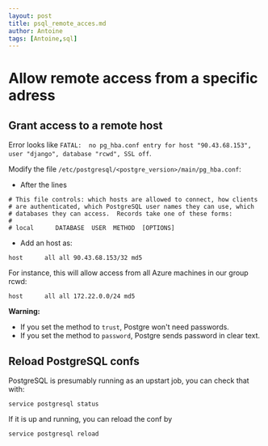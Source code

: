 ```yaml
---
layout: post
title: psql_remote_acces.md
author: Antoine
tags: [Antoine,sql]
---
```

# Allow remote access from a specific adress

## Grant access to a remote host

Error looks like `FATAL:  no pg_hba.conf entry for host "90.43.68.153", user "django", database "rcwd", SSL off`.

Modify the file `/etc/postgresql/<postgre_version>/main/pg_hba.conf`:
- After the lines 
```
# This file controls: which hosts are allowed to connect, how clients
# are authenticated, which PostgreSQL user names they can use, which 
# databases they can access.  Records take one of these forms:       
#                                                                    
# local      DATABASE  USER  METHOD  [OPTIONS]                       
```
- Add an host as:
```
host      all all 90.43.68.153/32 md5
```
For instance, this will allow access from all Azure machines in our group rcwd:
```
host      all all 172.22.0.0/24 md5
```

__Warning:__ 

- If you set the method to `trust`, Postgre won't need passwords.
- If you set the method to `password`, Postgre sends password in clear text.

## Reload PostgreSQL confs

PostgreSQL is presumably running as an upstart job, you can check that with:
```
service postgresql status
```
If it is up and running, you can reload the conf by
```
service postgresql reload
```

